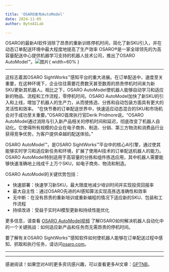 ```yaml
---

title: 'OSARO发布AutoModel'
date: 2024-11-05
author: ByteAILab

---
```


OSARO的最新AI软件消除了昂贵的重新训练停机时间，简化了新SKU引入，并在动态订单配送环境中最大程度地提高了生产效率
OSARO®是一家全球领先的为高容量配送中心提供机器学习支持的机器人技术公司，推出了OSARO AutoModel™。![图片](https://ai-techpark.com/wp-content/uploads/2024/11/OSARO-960x540.jpg){ width=60% }

---
 这标志着其OSARO SightWorks™感知平台的重大进展。在订单配送中，速度至关重要，在这种环境下，企业往往需要花费数天甚至数周的昂贵停机时间来为新SKU更新其机器人。相比之下，OSARO AutoModel使机器人能够自动学习和适应新的物品、流程和工作流程，零停机时间。OSARO AutoModel加快了新SKU的引入和上线，增加了机器人的生产力，从而使拣选、分拣和自动包装方面具有更大的灵活性和效率。
“在快节奏的订单配送世界中，快速适应动态混合的SKU和市场机会对于成功至关重要。”OSARO首席执行官Derik Pridmore说。“OSARO AutoModel通过消除与引入新产品相关的停机时间和延迟，彻底改变了机器人自动化。它使得所有规模的企业在电子商务、制造、分销、第三方物流和消费品行业获得竞争优势，为客户提供卓越的配送体验。”

OSARO AutoModel™，是OSARO SightWorks™平台中的核心AI引擎，通过使其能够实时学习和适应新任务和环境，扩展了使用AI技术的订单配送机器人的能力。OSARO AutoModel特别适用于高容量的分拣和组件拣选应用，其中机器人需要能够快速准确地上线成千上万个SKU，如电子商务、物流和制造。

OSARO AutoModel的关键优势包括：
- 快速部署：快速学习新SKU，最大限度地减少培训时间并实现投资回报率
- 最大自主性：通过OSARO先进的AI感知算法实现高拣选准确性和效率
- 无中断：在没有昂贵的重新培训或重新编程的情况下适应新的SKU、包装和工作流程
- 持续改进：受益于实时AI模型更新和持续性能优化

更多信息，请查看 [OSARO AutoModel视频](https://ai-techpark.com/osaro-unveils-automodel/) 了解OSARO如何解决机器人自动化中的一个关键挑战：如何适应新产品和任务而无需昂贵的停机时间。

要了解有关OSARO SightWorks™感知软件如何使机器人能够在订单配送过程中感知、抓取和执行任务，请访问[osaro.com](https://ai-techpark.com/osaro-unveils-automodel/)。 

---
---
感谢阅读！如果您对AI的更多资讯感兴趣，可以查看更多AI文章：[GPTNB](https://gptnb.com)。